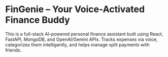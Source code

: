 # FinGenie – Your Voice-Activated Finance Buddy

This is a full-stack AI-powered personal finance assistant built using React, FastAPI, MongoDB, and OpenAI/Gemini APIs. Tracks expenses via voice, categorizes them intelligently, and helps manage split payments with friends.
